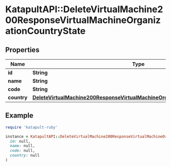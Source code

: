 # KatapultAPI::DeleteVirtualMachine200ResponseVirtualMachineOrganizationCountryState

## Properties

| Name | Type | Description | Notes |
| ---- | ---- | ----------- | ----- |
| **id** | **String** |  | [optional] |
| **name** | **String** |  | [optional] |
| **code** | **String** |  | [optional] |
| **country** | [**DeleteVirtualMachine200ResponseVirtualMachineOrganizationCountryStateCountry**](DeleteVirtualMachine200ResponseVirtualMachineOrganizationCountryStateCountry.md) |  | [optional] |

## Example

```ruby
require 'katapult-ruby'

instance = KatapultAPI::DeleteVirtualMachine200ResponseVirtualMachineOrganizationCountryState.new(
  id: null,
  name: null,
  code: null,
  country: null
)
```

